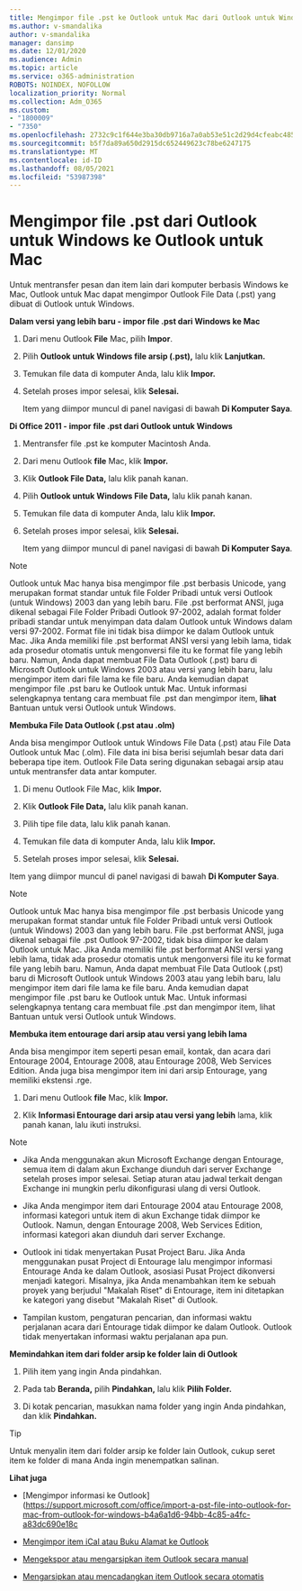 ```yaml
---
title: Mengimpor file .pst ke Outlook untuk Mac dari Outlook untuk Windows
ms.author: v-smandalika
author: v-smandalika
manager: dansimp
ms.date: 12/01/2020
ms.audience: Admin
ms.topic: article
ms.service: o365-administration
ROBOTS: NOINDEX, NOFOLLOW
localization_priority: Normal
ms.collection: Adm_O365
ms.custom:
- "1800009"
- "7350"
ms.openlocfilehash: 2732c9c1f644e3ba30db9716a7a0ab53e51c2d29d4cfeabc485133ed99531a05
ms.sourcegitcommit: b5f7da89a650d2915dc652449623c78be6247175
ms.translationtype: MT
ms.contentlocale: id-ID
ms.lasthandoff: 08/05/2021
ms.locfileid: "53987398"
---
```

# <a name="import-a-pst-file-from-outlook-for-windows-to-outlook-for-mac"></a>Mengimpor file .pst dari Outlook untuk Windows ke Outlook untuk Mac 

Untuk mentransfer pesan dan item lain dari komputer berbasis Windows ke Mac, Outlook untuk Mac dapat mengimpor Outlook File Data (.pst) yang dibuat di Outlook untuk Windows.

**Dalam versi yang lebih baru - impor file .pst dari Windows ke Mac**

1. Dari menu Outlook **File** Mac, pilih **Impor**.

2. Pilih **Outlook untuk Windows file arsip (.pst),** lalu klik **Lanjutkan.**

3. Temukan file data di komputer Anda, lalu klik **Impor.**

4. Setelah proses impor selesai, klik **Selesai.**

   Item yang diimpor muncul di panel navigasi di bawah **Di Komputer Saya**.


**Di Office 2011 - impor file .pst dari Outlook untuk Windows**

1. Mentransfer file .pst ke komputer Macintosh Anda.

2. Dari menu Outlook **file** Mac, klik **Impor.**

3. Klik **Outlook File Data,** lalu klik panah kanan.

4. Pilih **Outlook untuk Windows File Data,** lalu klik panah kanan.

5. Temukan file data di komputer Anda, lalu klik **Impor.**

6. Setelah proses impor selesai, klik **Selesai.**

   Item yang diimpor muncul di panel navigasi di bawah **Di Komputer Saya**.

> [!NOTE]
> Outlook untuk Mac hanya bisa mengimpor file .pst berbasis Unicode, yang merupakan format standar untuk file Folder Pribadi untuk versi Outlook (untuk Windows) 2003 dan yang lebih baru. File .pst berformat ANSI, juga dikenal sebagai File Folder Pribadi Outlook 97-2002, adalah format folder pribadi standar untuk menyimpan data dalam Outlook untuk Windows dalam versi 97-2002. Format file ini tidak bisa diimpor ke dalam Outlook untuk Mac. Jika Anda memiliki file .pst berformat ANSI versi yang lebih lama, tidak ada prosedur otomatis untuk mengonversi file itu ke format file yang lebih baru. Namun, Anda dapat membuat File Data Outlook (.pst) baru di Microsoft Outlook untuk Windows 2003 atau versi yang lebih baru, lalu mengimpor item dari file lama ke file baru. Anda kemudian dapat mengimpor file .pst baru ke Outlook untuk Mac. Untuk informasi selengkapnya tentang cara membuat file .pst dan mengimpor item, **lihat** Bantuan untuk versi Outlook untuk Windows.

**Membuka File Data Outlook (.pst atau .olm)**

Anda bisa mengimpor Outlook untuk Windows File Data (.pst) atau File Data Outlook untuk Mac (.olm). File data ini bisa berisi sejumlah besar data dari beberapa tipe item. Outlook File Data sering digunakan sebagai arsip atau untuk mentransfer data antar komputer.

1. Di menu Outlook File Mac, klik **Impor.**

2. Klik **Outlook File Data,** lalu klik panah kanan.

3. Pilih tipe file data, lalu klik panah kanan.

4. Temukan file data di komputer Anda, lalu klik **Impor.**

5. Setelah proses impor selesai, klik **Selesai.**

Item yang diimpor muncul di panel navigasi di bawah **Di Komputer Saya**.

> [!NOTE]
> Outlook untuk Mac hanya bisa mengimpor file .pst berbasis Unicode yang merupakan format standar untuk file Folder Pribadi untuk versi Outlook (untuk Windows) 2003 dan yang lebih baru. File .pst berformat ANSI, juga dikenal sebagai file .pst Outlook 97-2002, tidak bisa diimpor ke dalam Outlook untuk Mac. Jika Anda memiliki file .pst berformat ANSI versi yang lebih lama, tidak ada prosedur otomatis untuk mengonversi file itu ke format file yang lebih baru. Namun, Anda dapat membuat File Data Outlook (.pst) baru di Microsoft Outlook untuk Windows 2003 atau yang lebih baru, lalu mengimpor item dari file lama ke file baru. Anda kemudian dapat mengimpor file .pst baru ke Outlook untuk Mac. Untuk informasi selengkapnya tentang cara membuat file .pst dan mengimpor item, lihat Bantuan untuk versi Outlook untuk Windows. 

**Membuka item entourage dari arsip atau versi yang lebih lama**

Anda bisa mengimpor item seperti pesan email, kontak, dan acara dari Entourage 2004, Entourage 2008, atau Entourage 2008, Web Services Edition. Anda juga bisa mengimpor item ini dari arsip Entourage, yang memiliki ekstensi .rge.

1. Dari menu Outlook **file** Mac, klik **Impor.**

2. Klik **Informasi Entourage dari arsip atau versi yang lebih** lama, klik panah kanan, lalu ikuti instruksi.

> [!NOTE]
- Jika Anda menggunakan akun Microsoft Exchange dengan Entourage, semua item di dalam akun Exchange diunduh dari server Exchange setelah proses impor selesai. Setiap aturan atau jadwal terkait dengan Exchange ini mungkin perlu dikonfigurasi ulang di versi Outlook.

- Jika Anda mengimpor item dari Entourage 2004 atau Entourage 2008, informasi kategori untuk item di akun Exchange tidak diimpor ke Outlook. Namun, dengan Entourage 2008, Web Services Edition, informasi kategori akan diunduh dari server Exchange.

- Outlook ini tidak menyertakan Pusat Project Baru. Jika Anda menggunakan pusat Project di Entourage lalu mengimpor informasi Entourage Anda ke dalam Outlook, asosiasi Pusat Project dikonversi menjadi kategori. Misalnya, jika Anda menambahkan item ke sebuah proyek yang berjudul "Makalah Riset" di Entourage, item ini ditetapkan ke kategori yang disebut "Makalah Riset" di Outlook.

- Tampilan kustom, pengaturan pencarian, dan informasi waktu perjalanan acara dari Entourage tidak diimpor ke dalam Outlook. Outlook tidak menyertakan informasi waktu perjalanan apa pun.

**Memindahkan item dari folder arsip ke folder lain di Outlook**

1. Pilih item yang ingin Anda pindahkan.

2. Pada tab **Beranda,** pilih **Pindahkan,** lalu klik **Pilih Folder.**

3. Di kotak pencarian, masukkan nama folder yang ingin Anda pindahkan, dan klik **Pindahkan.**

> [!TIP]
> Untuk menyalin item dari folder arsip ke folder lain Outlook, cukup seret item ke folder di mana Anda ingin menempatkan salinan.

**Lihat juga**

- [Mengimpor informasi ke Outlook] (https://support.microsoft.com/office/import-a-pst-file-into-outlook-for-mac-from-outlook-for-windows-b4a6a1d6-94bb-4c85-a4fc-a83dc690e18c

- [Mengimpor item iCal atau Buku Alamat ke Outlook](https://support.microsoft.com/office/import-ical-or-address-book-items-into-outlook-for-mac-0450a248-6a40-4f84-ba9c-6c545bc11639)


- [Mengekspor atau mengarsipkan item Outlook secara manual](https://support.microsoft.com/office/export-items-to-an-archive-file-in-outlook-for-mac-281a62bf-cc42-46b1-9ad5-6bda80ca3106)

- [Mengarsipkan atau mencadangkan item Outlook secara otomatis](https://support.microsoft.com/office/automatically-archive-or-back-up-outlook-for-mac-items-441fcce5-2262-4b64-ac8c-fa949df989f5)
